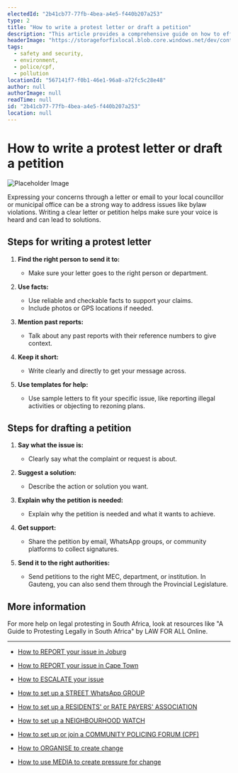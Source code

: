 ```yaml
---
electedId: "2b41cb77-77fb-4bea-a4e5-f440b207a253"
type: 2
title: "How to write a protest letter or draft a petition"
description: "This article provides a comprehensive guide on how to effectively write a protest letter or draft a petition to address local issues. It outlines essential steps such as identifying the right recipient, using factual support, and gathering community support to ensure your concerns are heard and acted upon."
headerImage: "https://storageforfixlocal.blob.core.windows.net/dev/content/2b41cb77-77fb-4bea-a4e5-f440b207a253/images/2b41cb77-77fb-4bea-a4e5-f440b207a253.webp"
tags:
  - safety and security,
  - environment,
  - police/cpf,
  - pollution
locationId: "567141f7-f0b1-46e1-96a8-a72fc5c28e48"
author: null
authorImage: null
readTime: null
id: "2b41cb77-77fb-4bea-a4e5-f440b207a253"
location: null
---
```


# How to write a protest letter or draft a petition
![Placeholder Image](https://storageforfixlocal.blob.core.windows.net/dev/content/2b41cb77-77fb-4bea-a4e5-f440b207a253/images/2b41cb77-77fb-4bea-a4e5-f440b207a253.webp)

Expressing your concerns through a letter or email to your local councillor or municipal office can be a strong way to address issues like bylaw violations. Writing a clear letter or petition helps make sure your voice is heard and can lead to solutions.

## Steps for writing a protest letter

1. **Find the right person to send it to:**
   - Make sure your letter goes to the right person or department.

2. **Use facts:**
   - Use reliable and checkable facts to support your claims.
   - Include photos or GPS locations if needed.

3. **Mention past reports:**
   - Talk about any past reports with their reference numbers to give context.

4. **Keep it short:**
   - Write clearly and directly to get your message across.

5. **Use templates for help:**
   - Use sample letters to fit your specific issue, like reporting illegal activities or objecting to rezoning plans.

## Steps for drafting a petition

1. **Say what the issue is:**
   - Clearly say what the complaint or request is about.

2. **Suggest a solution:**
   - Describe the action or solution you want.

3. **Explain why the petition is needed:**
   - Explain why the petition is needed and what it wants to achieve.

4. **Get support:**
   - Share the petition by email, WhatsApp groups, or community platforms to collect signatures.

5. **Send it to the right authorities:**
   - Send petitions to the right MEC, department, or institution. In Gauteng, you can also send them through the Provincial Legislature.

## More information
For more help on legal protesting in South Africa, look at resources like "A Guide to Protesting Legally in South Africa" by LAW FOR ALL Online.
    
---
- [How to REPORT your issue in Joburg](/content/791949f9-e6ae-4eb0-8635-cc399708f18d/)
- [How to REPORT your issue in Cape Town](/content/e2cdfca7-24f3-4ea7-b3e6-ab3ccbd50277/)
- [How to ESCALATE your issue](/content/5c82dc08-0baf-410a-8de9-f7959a4beb3d/)

- [How to set up a STREET WhatsApp GROUP](/content/d6dea590-a527-494e-a551-c338f3bac46b/)
- [How to set up a RESIDENTS' or RATE PAYERS' ASSOCIATION](/content/70f67bab-f596-433f-9f13-f6545cff700e/)
- [How to set up a NEIGHBOURHOOD WATCH](/content/475ff4fc-c8c6-4c0c-a454-6f6dc42c6ce8/)
- [How to set up or join a COMMUNITY POLICING FORUM (CPF)](/content/475ff4fc-c8c6-4c0c-a454-6f6dc42c6ce8/)
- [How to ORGANISE to create change](/content/2797a122-a084-4237-8d99-8e1c4aea4f6e/)
- [How to use MEDIA to create pressure for change](/content/c13796b6-860b-4830-ba7f-c0113cf9daae/)
